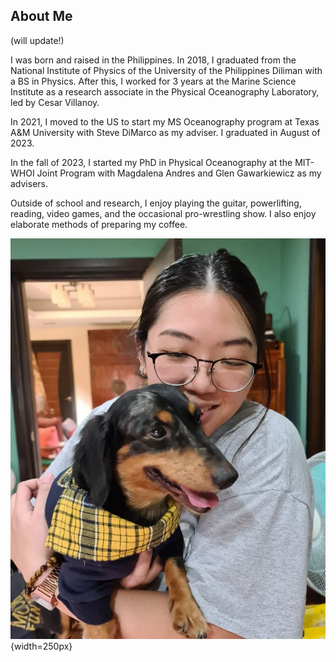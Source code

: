 ## About Me ##

(will update!)

I was born and raised in the Philippines. In 2018, I graduated from the National Institute of Physics of the University of the Philippines Diliman with a BS in Physics. After this, I worked for 3 years at the Marine Science Institute as a research associate in the Physical Oceanography Laboratory, led by Cesar Villanoy.

In 2021, I moved to the US to start my MS Oceanography program at Texas A&M University with Steve DiMarco as my adviser. I graduated in August of 2023.

In the fall of 2023, I started my PhD in Physical Oceanography at the MIT-WHOI Joint Program with Magdalena Andres and Glen Gawarkiewicz as my advisers.

Outside of school and research, I enjoy playing the guitar, powerlifting, reading, video games, and the occasional pro-wrestling show. I also enjoy elaborate methods of preparing my coffee. 


![Me and the love of my life, Spamwise Hamgee, a.k.a. Amanda P. Anderson](spamela.jpg){width=250px}


